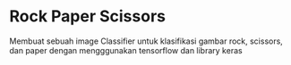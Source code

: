 # Rock Paper Scissors
Membuat sebuah image Classifier untuk klasifikasi gambar rock, scissors, dan paper dengan mengggunakan tensorflow dan library keras
